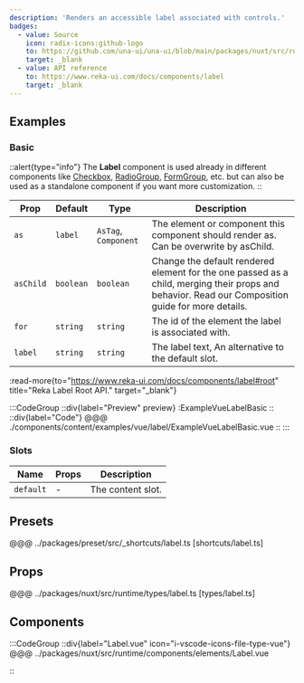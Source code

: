 ```yaml
---
description: 'Renders an accessible label associated with controls.'
badges:
  - value: Source
    icon: radix-icons:github-logo
    to: https://github.com/una-ui/una-ui/blob/main/packages/nuxt/src/runtime/components/elements/Label.vue
    target: _blank
  - value: API reference
    to: https://www.reka-ui.com/docs/components/label
    target: _blank
---
```


## Examples

### Basic

::alert{type="info"}
The **Label** component is used already in different components like [Checkbox](checkbox), [RadioGroup](radio-group), [FormGroup](form-group), etc. but can also be used as a standalone component if you want more customization.
::

| Prop      | Default   | Type                 | Description                                                                                                                                       |
| --------- | --------- | -------------------- | ------------------------------------------------------------------------------------------------------------------------------------------------- |
| `as`      | `label`   | `AsTag`, `Component` | The element or component this component should render as. Can be overwrite by asChild.                                                            |
| `asChild` | `boolean` | `boolean`            | Change the default rendered element for the one passed as a child, merging their props and behavior. Read our Composition guide for more details. |
| `for`     | `string`  | `string`             | The id of the element the label is associated with.                                                                                               |
| `label`   | `string`  | `string`             | The label text, An alternative to the default slot.                                                                                               |

:read-more{to="https://www.reka-ui.com/docs/components/label#root" title="Reka Label Root API." target="_blank"}

:::CodeGroup
::div{label="Preview" preview}
:ExampleVueLabelBasic
::
::div{label="Code"}
@@@ ./components/content/examples/vue/label/ExampleVueLabelBasic.vue
::
:::

### Slots

| Name      | Props | Description       |
| --------- | ----- | ----------------- |
| `default` | -     | The content slot. |

## Presets

@@@ ../packages/preset/src/_shortcuts/label.ts [shortcuts/label.ts]

## Props

@@@ ../packages/nuxt/src/runtime/types/label.ts [types/label.ts]

## Components

:::CodeGroup
::div{label="Label.vue" icon="i-vscode-icons-file-type-vue"}
@@@ ../packages/nuxt/src/runtime/components/elements/Label.vue

::
